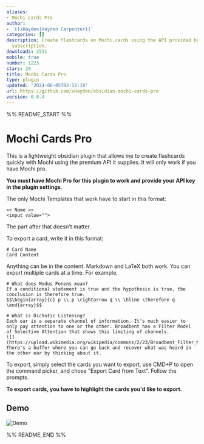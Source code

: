 ```yaml
---
aliases:
- Mochi Cards Pro
author:
- '[[xHayden|Hayden Carpenter]]'
categories: []
description: Create flashcards on Mochi.cards using the API provided by Mochi's Pro
  subscription.
downloads: 2531
mobile: true
number: 1223
stars: 20
title: Mochi Cards Pro
type: plugin
updated: '2024-06-05T02:12:10'
url: https://github.com/xHayden/obsidian-mochi-cards-pro
version: 0.0.4
---
```


%% README_START %%

# Mochi Cards Pro

This is a lightweight obsidian plugin that allows me to create flashcards quickly with Mochi using the premium API it supplies. It will only work if you have Mochi pro.

__You must have Mochi Pro for this plugin to work and provide your API key in the plugin settings__.

The only Mochi Templates that work have to start in this format:
```
<< Name >> 
<input value="">
```
The part after that doesn't matter.

To export a card, write it in this format:
```
# Card Name
Card Content
```

Anything can be in the content. Markdown and LaTeX both work.
You can export multiple cards at a time. For example,

```
# What does Modus Ponens mean?
If a conditional statement is true and the hypothesis is true, the conclusion is therefore true.
$$\begin{array}{c} p \\ p \rightarrow q \\ \hline \therefore q \end{array}$$

# What is Dichotic Listening?
Each ear is a separate channel of information. It's much easier to only pay attention to one or the other. Broadbent has a Filter Model of Selective Attention that shows this limiting of channels.
![](https://upload.wikimedia.org/wikipedia/commons/2/23/Broadbent_Filter_Model.jpg)
There's a buffer where you can go back and recover what was heard in the other ear by thinking about it.
```

To export, simply select the cards you want to export, use CMD+P to open the command picker, and chose "Export Card from Text". Follow the prompts.

__To export cards, you have to highlight the cards you'd like to export.__

## Demo
![Demo](https://img.hayden.gg/7dee8e8af29674e3a05273917223354f.gif)


%% README_END %%